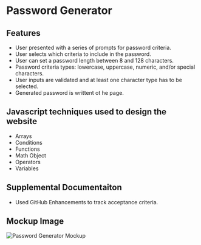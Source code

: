 # Password Generator
## Features
- User presented with a series of prompts for password criteria.
- User selects which criteria to include in the password. 
- User can set a password length between 8 and 128 characters.
- Password criteria types: lowercase, uppercase, numeric, and/or special characters.
- User inputs are validated and at least one character type has to be selected.
- Generated password is writtent ot he page. 

## Javascript techniques used to design the website
- Arrays
- Conditions
- Functions
- Math Object
- Operators
- Variables

## Supplemental Documentaiton
- Used GitHub Enhancements to track acceptance criteria.

## Mockup Image

![Password Generator Mockup](https://github.com/gemsjohn/password-generator/blob/main/Develop/mockup/password-generator-mockup.png)
